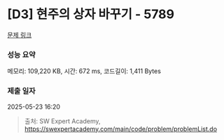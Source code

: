 # [D3] 현주의 상자 바꾸기 - 5789 

[문제 링크](https://swexpertacademy.com/main/code/problem/problemDetail.do?contestProbId=AWYygN36Qn8DFAVm) 

### 성능 요약

메모리: 109,220 KB, 시간: 672 ms, 코드길이: 1,411 Bytes

### 제출 일자

2025-05-23 16:20



> 출처: SW Expert Academy, https://swexpertacademy.com/main/code/problem/problemList.do